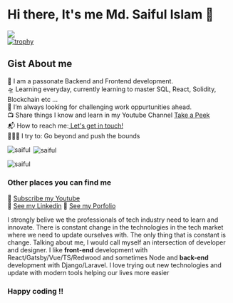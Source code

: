# Hi there, It's me Md. Saiful Islam 👋   
<!--  ![Visitor Count](https://profile-counter.glitch.me/{SaifulJnU}/count.svg) -->
![](https://komarev.com/ghpvc/?username=saifuljnu&label=PROFILE+VIEWS) <br>
[![trophy](https://github-profile-trophy.vercel.app/?username=saifuljnu&row=1&theme=algolia)](https://github.com/ryo-ma/github-profile-trophy)

## Gist About me
🎤 I am a passonate Backend and Frontend development.<br>
🛸 Learning everyday, currently learning to master SQL, React, Solidity, Blockchain etc ...<br>
🌋 I’m always looking for challenging work oppurtunities ahead. <br>
📺 Share things I know and learn in my Youtube Channel [Take a Peek](https://www.youtube.com/channel/UCSy3zROQsaLCKBn7TNZEeZw)<br>
📬 How to reach me:<a href="mailto:saiful.cse98@gmail.com"> Let's get in touch! </a><br>
🧗🏾‍♀️ I try to: Go beyond and push the bounds

<p><img align="left" src="https://github-readme-stats.vercel.app/api/top-langs?username=saifuljnu&show_icons=true&locale=en&layout=compact" alt="saiful" /></p>
<p>&nbsp;<img align="center" src="https://github-readme-stats.vercel.app/api?username=saifuljnu&show_icons=true&locale=en" alt="saiful" /></p>
<p><img align="center" src="https://github-readme-streak-stats.herokuapp.com/?user=saifuljnu&" alt="saiful" /></p>


### Other places you can find me
🎥 [Subscribe my Youtube](https://www.youtube.com/channel/UCSy3zROQsaLCKBn7TNZEeZw)<br>
🐣 [See my Linkedin](https://www.linkedin.com/in/md-saiful-islam-45290513b/)
🐣 [See my Porfolio](https://mdsaifulislam.netlify.app)

I strongly belive we the professionals of tech industry need to learn and innovate. There is constant change in the technologies in the tech market where we need to update ourselves with. The only thing that is constant is change. Talking about me, I would call myself an intersection of developer and designer. I like **front-end** development with React/Gatsby/Vue/TS/Redwood and sometimes Node and **back-end** development with Django/Laravel. I love trying out new technologies and update with modern tools helping our lives more easier
### Happy coding !!

